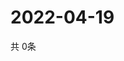 # 2022-04-19
  共 0条

  <!-- BEGIN -->
  <!-- 最后更新时间Tue Apr 19 2022 19:03:36 GMT+0000 (Coordinated Universal Time) -->
  
  <!-- END -->
  
  